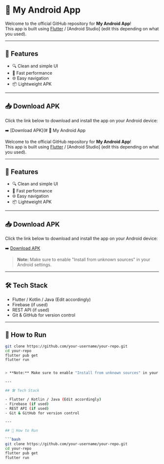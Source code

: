 # 📱 My Android App

Welcome to the official GitHub repository for **My Android App**!  
This app is built using [Flutter](https://flutter.dev) / [Android Studio] (edit this depending on what you used).

---

## 🚀 Features

- 🔍 Clean and simple UI
- 📲 Fast performance
- 🌐 Easy navigation
- 📦 Lightweight APK

---

## 📥 Download APK

Click the link below to download and install the app on your Android device:

➡️ [Download APK](# 📱 My Android App

Welcome to the official GitHub repository for **My Android App**!  
This app is built using [Flutter](https://flutter.dev) / [Android Studio] (edit this depending on what you used).

---

## 🚀 Features

- 🔍 Clean and simple UI
- 📲 Fast performance
- 🌐 Easy navigation
- 📦 Lightweight APK

---

## 📥 Download APK

Click the link below to download and install the app on your Android device:

➡️ [Download APK](https://github.com/saiatchayaganesan/Quantacare/releases/download/v1.0/app-release.apk)

> **Note:** Make sure to enable "Install from unknown sources" in your Android settings.

---

## 🛠 Tech Stack

- Flutter / Kotlin / Java (Edit accordingly)
- Firebase (if used)
- REST API (if used)
- Git & GitHub for version control

---

## 📌 How to Run

```bash
git clone https://github.com/your-username/your-repo.git
cd your-repo
flutter pub get
flutter run


> **Note:** Make sure to enable "Install from unknown sources" in your Android settings.

---

## 🛠 Tech Stack

- Flutter / Kotlin / Java (Edit accordingly)
- Firebase (if used)
- REST API (if used)
- Git & GitHub for version control

---

## 📌 How to Run

```bash
git clone https://github.com/your-username/your-repo.git
cd your-repo
flutter pub get
flutter run
